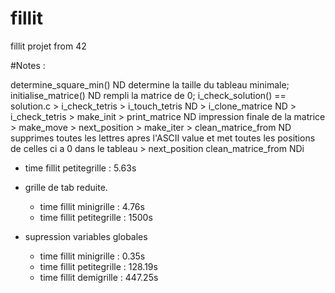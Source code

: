 # fillit
fillit projet from 42

#Notes :

determine_square_min()				ND		determine la taille du tableau minimale;
initialise_matrice()				ND		rempli la matrice de 0;
i_check_solution() == solution.c
	> i_check_tetris
		> i_touch_tetris			ND
		> i_clone_matrice			ND
		> i_check_tetris
	> make_init
	> print_matrice					ND		impression finale de la matrice
	> make_move
		> next_position
		> make_iter
			> clean_matrice_from	ND		supprimes toutes les lettres apres l'ASCII value 
											et met toutes les positions de celles ci a 0 dans le tableau
			> next_position
				clean_matrice_from	NDi

* time fillit petitegrille : 5.63s

* grille de tab reduite.
	* time fillit minigrille : 4.76s
	* time fillit petitegrille : 1500s
* supression variables globales
	* time fillit minigrille : 0.35s
	* time fillit petitegrille : 128.19s
	* time fillit demigrille : 447.25s